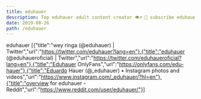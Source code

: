 ```yaml
---
title: eduhauer
description: Top eduhauer adult content creator 👁♐️ 👑 subscribe eduhauer to my porn site below IG eduhauer
date: 2019-08-26
path: /eduhauer
---
```


eduhauer
[{"title":"wey ringa (@eduhauer) | Twitter","url":"https://twitter.com/eduhauer?lang=en"},{"title":"eduhauer   (@eduhaueroficial) | Twitter","url":"https://twitter.com/eduhaueroficial?lang=en"},{"title":"Eduhauer OnlyFans","url":"https://onlyfans.com/edu-hauer"},{"title":"Eduardo Hauer (@_eduhauer) • Instagram photos and videos","url":"https://www.instagram.com/_eduhauer/?hl=en"},{"title":"overview for eduhauer - Reddit","url":"https://www.reddit.com/user/eduhauer/"}]

